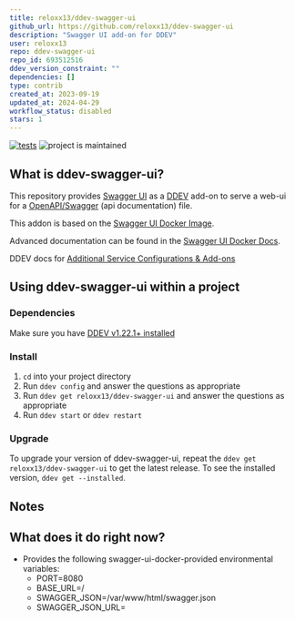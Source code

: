 ```yaml
---
title: reloxx13/ddev-swagger-ui
github_url: https://github.com/reloxx13/ddev-swagger-ui
description: "Swagger UI add-on for DDEV"
user: reloxx13
repo: ddev-swagger-ui
repo_id: 693512516
ddev_version_constraint: ""
dependencies: []
type: contrib
created_at: 2023-09-19
updated_at: 2024-04-29
workflow_status: disabled
stars: 1
---
```


[![tests](https://github.com/reloxx13/ddev-swagger-ui/actions/workflows/tests.yml/badge.svg)](https://github.com/reloxx13/ddev-swagger-ui/actions/workflows/tests.yml) ![project is maintained](https://img.shields.io/maintenance/yes/2024.svg)

## What is ddev-swagger-ui?

This repository provides [Swagger UI](https://swagger.io/tools/swagger-ui/) as a [DDEV](https://ddev.com/) add-on to serve a web-ui for a [OpenAPI/Swagger](https://swagger.io/resources/open-api/) (api documentation) file.

This addon is based on the [Swagger UI Docker Image](https://hub.docker.com/r/swaggerapi/swagger-ui).

Advanced documentation can be found in the [Swagger UI Docker Docs](https://github.com/swagger-api/swagger-ui/blob/master/docs/usage/installation.md#docker).

DDEV docs for [Additional Service Configurations & Add-ons](https://ddev.readthedocs.io/en/latest/users/extend/additional-services/)


## Using ddev-swagger-ui within a project
### Dependencies

Make sure you have [DDEV v1.22.1+ installed](https://ddev.readthedocs.io/en/latest/users/install/ddev-installation/)

### Install
1. `cd` into your project directory
2. Run `ddev config` and answer the questions as appropriate
3. Run `ddev get reloxx13/ddev-swagger-ui` and answer the questions as appropriate
4. Run `ddev start` or `ddev restart`

### Upgrade

To upgrade your version of ddev-swagger-ui, repeat the `ddev get reloxx13/ddev-swagger-ui` to get the latest release. To see the installed version, `ddev get --installed`.

## Notes

## What does it do right now?

* Provides the following swagger-ui-docker-provided environmental variables:
   * PORT=8080
   * BASE_URL=/
   * SWAGGER_JSON=/var/www/html/swagger.json
   * SWAGGER_JSON_URL=
